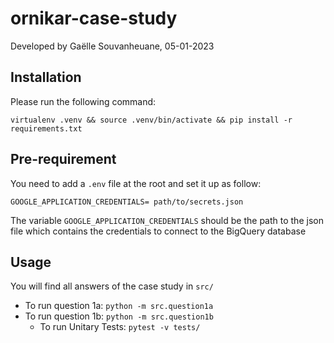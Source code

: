 # ornikar-case-study
Developed by Gaëlle Souvanheuane, 05-01-2023

## Installation
Please run the following command:

``virtualenv .venv && source .venv/bin/activate && pip install -r requirements.txt``

## Pre-requirement
You need to add a `.env` file at the root and set it up as follow:
````
GOOGLE_APPLICATION_CREDENTIALS= path/to/secrets.json
````
The variable `GOOGLE_APPLICATION_CREDENTIALS` should be the path to the json file which contains the credentials to connect to the BigQuery database
## Usage
You will find all answers of the case study in `src/`
- To run question 1a: ` python -m src.question1a `
- To run question 1b: `python -m src.question1b`
  - To run Unitary Tests: `pytest -v tests/`

